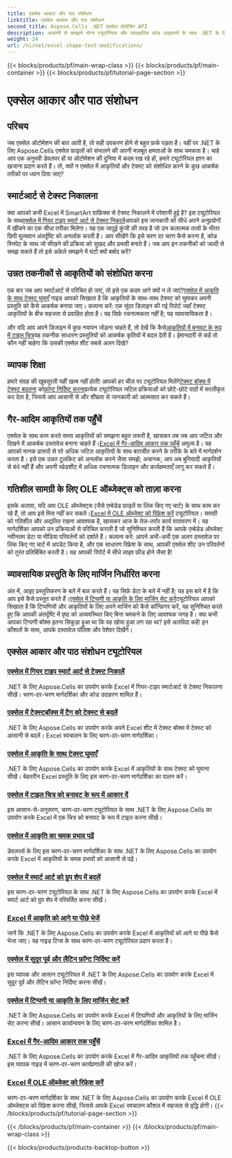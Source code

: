 ```yaml
---
title: एक्सेल आकार और पाठ संशोधन
linktitle: एक्सेल आकार और पाठ संशोधन
second_title: Aspose.Cells .NET एक्सेल प्रोसेसिंग API
description: आसानी से समझने योग्य ट्यूटोरियल और व्यावहारिक कोड उदाहरणों के साथ .NET के लिए Aspose.Cells का उपयोग करके Excel आकृतियों और टेक्स्ट में हेरफेर करना सीखें।
weight: 24
url: /hi/net/excel-shape-text-modifications/
---
```


{{< blocks/products/pf/main-wrap-class >}}
{{< blocks/products/pf/main-container >}}
{{< blocks/products/pf/tutorial-page-section >}}

# एक्सेल आकार और पाठ संशोधन

## परिचय

जब एक्सेल ऑटोमेशन की बात आती है, तो सही उपकरण होने से बहुत फ़र्क पड़ता है। यहीं पर .NET के लिए Aspose.Cells एक्सेल फ़ाइलों को संभालने की अपनी मज़बूत क्षमताओं के साथ चमकता है। चाहे आप एक अनुभवी डेवलपर हों या ऑटोमेशन की दुनिया में कदम रख रहे हों, हमारे ट्यूटोरियल ज्ञान का खजाना प्रदान करते हैं। तो, क्यों न एक्सेल में आकृतियों और टेक्स्ट को संशोधित करने के कुछ आकर्षक तरीकों पर ध्यान दिया जाए? 

## स्मार्टआर्ट से टेक्स्ट निकालना

 क्या आपको कभी Excel में SmartArt ग्राफ़िक्स से टेक्स्ट निकालने में परेशानी हुई है? इस ट्यूटोरियल के साथ[एक्सेल में गियर टाइप स्मार्ट आर्ट से टेक्स्ट निकालें](./extract-text-gear-smart-art-excel/)आपको इस जानकारी को सीधे अपने अनुप्रयोगों में खींचने का एक सीधा तरीका मिलेगा। यह एक जादुई कुंजी की तरह है जो उन कलात्मक तत्वों के भीतर छिपी मूल्यवान अंतर्दृष्टि को अनलॉक करती है। आप सीखेंगे कि इसे चरण दर चरण कैसे करना है, कोड स्निपेट के साथ जो सीखने की प्रक्रिया को सुखद और प्रभावी बनाते हैं। जब आप इन तकनीकों को जल्दी से समझ सकते हैं तो इसे अकेले समझने में घंटों क्यों बर्बाद करें? 

## उन्नत तकनीकों से आकृतियों को संशोधित करना

 एक बार जब आप स्मार्टआर्ट से परिचित हो जाएं, तो इसे एक कदम आगे क्यों न ले जाएं?[एक्सेल में आकृति के साथ टेक्स्ट घुमाएँ](./rotate-text-shape-excel/) गाइड आपको सिखाता है कि आकृतियों के साथ-साथ टेक्स्ट को घुमाकर अपनी प्रस्तुति को कैसे आकर्षक बनाया जाए। कल्पना करें: एक सुंदर डिज़ाइन की गई रिपोर्ट जहाँ टेक्स्ट आकृतियों के बीच सहजता से प्रवाहित होता है। यह सिर्फ़ रचनात्मकता नहीं है; यह व्यावसायिकता है।

 और यदि आप अपने डिजाइन में कुछ नयापन जोड़ना चाहते हैं, तो देखें कि कैसे[आकृतियों में बनावट के रूप में टाइल चित्र](./tile-picture-texture-shape-excel/)यह तकनीक साधारण प्रस्तुतियों को आकर्षक कृतियों में बदल देती है। ईमानदारी से कहें तो कौन नहीं चाहेगा कि उसकी एक्सेल शीट सबसे अलग दिखे?

## व्यापक शिक्षा

 हमारे संग्रह की खूबसूरती यहीं खत्म नहीं होती! आपको हर चीज़ पर ट्यूटोरियल मिलेंगे[टेक्स्ट बॉक्स में टेक्स्ट बदलना](./replace-tag-text-textbox-excel/) को[फ़ॉन्ट निर्दिष्ट करना](./specify-far-east-latin-font-excel/)प्रत्येक ट्यूटोरियल जटिल प्रक्रियाओं को छोटे-छोटे पाठों में सरलीकृत कर देता है, जिससे आप आसानी से और शीघ्रता से जानकारी को आत्मसात कर सकते हैं।

## गैर-आदिम आकृतियों तक पहुँचें

 एक्सेल के साथ काम करते समय आकृतियों को समझना बहुत ज़रूरी है, खासकर तब जब आप जटिल और दिखने में आकर्षक दस्तावेज़ बनाना चाहते हैं।[Excel में गैर-आदिम आकार तक पहुँचें](./access-non-primitive-shape-excel/) अमूल्य है। यह आपको मानक प्रारूपों से परे अधिक जटिल आकृतियों के साथ बातचीत करने के तरीके के बारे में मार्गदर्शन करता है। इसे एक उन्नत टूलकिट को अनलॉक करने जैसा समझें; अचानक, आप अब बुनियादी आकृतियों से बंधे नहीं हैं और अपनी स्प्रेडशीट में अधिक रचनात्मक डिज़ाइन और कार्यक्षमताएँ लागू कर सकते हैं।

## गतिशील सामग्री के लिए OLE ऑब्जेक्ट्स को ताज़ा करना

 इसके अलावा, यदि आप OLE ऑब्जेक्ट्स (जैसे एम्बेडेड फ़ाइलें या लिंक किए गए चार्ट) के साथ काम कर रहे हैं, तो आप इसे मिस नहीं कर सकते।[Excel में OLE ऑब्जेक्ट को रिफ्रेश करें](./refresh-ole-object-excel/) ट्यूटोरियल। सामग्री को गतिशील और अद्यतित रखना आवश्यक है, खासकर आज के तेज़-तर्रार कार्य वातावरण में। यह मार्गदर्शिका आपको उन प्रक्रियाओं से परिचित कराती है जो सुनिश्चित करती हैं कि आपके एम्बेडेड ऑब्जेक्ट नवीनतम डेटा या मीडिया परिवर्तनों को दर्शाते हैं। कल्पना करें: आपने अभी-अभी एक अलग दस्तावेज़ पर लिंक किए गए चार्ट में अपडेट किया है, और एक साधारण रिफ्रेश के साथ, आपकी एक्सेल शीट उन परिवर्तनों को तुरंत प्रतिबिंबित करती है। यह आपकी रिपोर्ट में सीधे लाइव फ़ीड होने जैसा है!

## व्यावसायिक प्रस्तुति के लिए मार्जिन निर्धारित करना

 अंत में, आइए प्रस्तुतिकरण के बारे में बात करते हैं। यह सिर्फ़ डेटा के बारे में नहीं है; यह इस बारे में है कि आप इसे कैसे प्रस्तुत करते हैं।[एक्सेल में टिप्पणी या आकृति के लिए मार्जिन सेट करें](./set-margins-comment-shape-excel/)ट्यूटोरियल आपको सिखाता है कि टिप्पणियों और आकृतियों के लिए अपने मार्जिन को कैसे कॉन्फ़िगर करें, यह सुनिश्चित करते हुए कि आपकी अंतर्दृष्टि में पृष्ठ को अव्यवस्थित किए बिना चमकने के लिए आवश्यक जगह है। क्या कभी आपका टिप्पणी बॉक्स इतना सिकुड़ा हुआ था कि वह खोया हुआ लग रहा था? इसे अलविदा कहें! इन कौशलों के साथ, आपके दस्तावेज़ पॉलिश और पेशेवर दिखेंगे।

## एक्सेल आकार और पाठ संशोधन ट्यूटोरियल
### [एक्सेल में गियर टाइप स्मार्ट आर्ट से टेक्स्ट निकालें](./extract-text-gear-smart-art-excel/)
.NET के लिए Aspose.Cells का उपयोग करके Excel में गियर-टाइप स्मार्टआर्ट से टेक्स्ट निकालना सीखें। चरण-दर-चरण मार्गदर्शिका और कोड उदाहरण शामिल हैं।
### [एक्सेल में टेक्स्टबॉक्स में टैग को टेक्स्ट से बदलें](./replace-tag-text-textbox-excel/)
.NET के लिए Aspose.Cells का उपयोग करके अपने Excel शीट में टेक्स्ट बॉक्स में टेक्स्ट को आसानी से बदलें। Excel स्वचालन के लिए चरण-दर-चरण मार्गदर्शिका।
### [एक्सेल में आकृति के साथ टेक्स्ट घुमाएँ](./rotate-text-shape-excel/)
.NET के लिए Aspose.Cells का उपयोग करके Excel में आकृतियों के साथ टेक्स्ट को घुमाना सीखें। बेहतरीन Excel प्रस्तुति के लिए इस चरण-दर-चरण मार्गदर्शिका का पालन करें।
### [एक्सेल में टाइल चित्र को बनावट के रूप में आकार दें](./tile-picture-texture-shape-excel/)
इस आसान-से-अनुसरण, चरण-दर-चरण ट्यूटोरियल के साथ .NET के लिए Aspose.Cells का उपयोग करके Excel में एक चित्र को बनावट के रूप में टाइल करना सीखें।
### [एक्सेल में आकृति का चमक प्रभाव पढ़ें](./read-glow-effect-shape-excel/)
डेवलपर्स के लिए इस चरण-दर-चरण मार्गदर्शिका के साथ .NET के लिए Aspose.Cells का उपयोग करके Excel में आकृतियों के चमक प्रभावों को आसानी से पढ़ें।
### [एक्सेल में स्मार्ट आर्ट को ग्रुप शेप में बदलें](./convert-smart-art-group-shape-excel/)
इस चरण-दर-चरण ट्यूटोरियल के साथ .NET के लिए Aspose.Cells का उपयोग करके Excel में स्मार्ट आर्ट को ग्रुप शेप में परिवर्तित करना सीखें।
### [Excel में आकृति को आगे या पीछे भेजें](./send-shape-front-back-excel/)
जानें कि .NET के लिए Aspose.Cells का उपयोग करके Excel में आकृतियों को आगे या पीछे कैसे भेजा जाए। यह गाइड टिप्स के साथ चरण-दर-चरण ट्यूटोरियल प्रदान करता है।
### [एक्सेल में सुदूर पूर्व और लैटिन फ़ॉन्ट निर्दिष्ट करें](./specify-far-east-latin-font-excel/)
इस व्यापक और आसान ट्यूटोरियल में .NET के लिए Aspose.Cells का उपयोग करके Excel में सुदूर पूर्व और लैटिन फ़ॉन्ट निर्दिष्ट करना सीखें।
### [एक्सेल में टिप्पणी या आकृति के लिए मार्जिन सेट करें](./set-margins-comment-shape-excel/)
.NET के लिए Aspose.Cells का उपयोग करके Excel में टिप्पणियों और आकृतियों के लिए मार्जिन सेट करना सीखें। आसान कार्यान्वयन के लिए चरण-दर-चरण मार्गदर्शिका शामिल है।
### [Excel में गैर-आदिम आकार तक पहुँचें](./access-non-primitive-shape-excel/)
.NET के लिए Aspose.Cells का उपयोग करके Excel में गैर-आदिम आकृतियों तक पहुँचना सीखें। इस व्यापक गाइड में चरण-दर-चरण कार्यप्रणाली की खोज करें।
### [Excel में OLE ऑब्जेक्ट को रिफ्रेश करें](./refresh-ole-object-excel/)
चरण-दर-चरण मार्गदर्शिका के साथ .NET के लिए Aspose.Cells का उपयोग करके Excel में OLE ऑब्जेक्ट्स को रिफ्रेश करना सीखें, जिससे आपके Excel स्वचालन कौशल में सहजता से वृद्धि होगी।
{{< /blocks/products/pf/tutorial-page-section >}}

{{< /blocks/products/pf/main-container >}}
{{< /blocks/products/pf/main-wrap-class >}}

{{< blocks/products/products-backtop-button >}}
